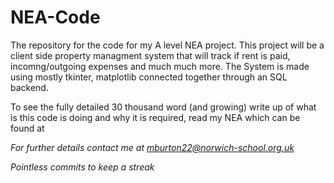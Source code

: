 # NEA-Code
The repository for the code for my A level NEA project. This project will be a client side property managment system that will track if rent is paid, incomng/outgoing expenses and much much more. The System is made using mostly tkinter, matplotlib connected together through an SQL backend.

To see the fully detailed 30 thousand word (and growing) write up of what is this code is doing and why it is required, read my NEA which can be found at <I will add a link once I have sent of my NEA for marking>

For further details contact me at mburton22@norwich-school.org.uk

Pointless commits to keep a streak 
